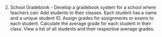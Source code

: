 2. School Gradebook - Develop a gradebook system for a school where teachers can:
   Add students to their classes.
   Each student has a name and a unique student ID.
   Assign grades for assignments or exams to each student.
   Calculate the average grade for each student in their class.
   View a list of all students and their respective average grades.